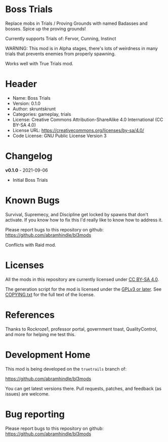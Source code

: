 Boss Trials
==============

Replace mobs in Trials / Proving Grounds with named Badasses and
bosses. Spice up the proving grounds!

Currently supports Trials of: Fervor, Cunning, Instinct

WARNING: This mod is in Alpha stages, there's lots of weirdness in
many trials that prevents enemies from properly spawning.

Works well with True Trials mod.

Header
======
* Name: Boss Trials
* Version: 0.1.0
* Author: skruntskrunt
* Categories: gameplay, trials
* License: Creative Commons Attribution-ShareAlike 4.0 International (CC BY-SA 4.0)
* License URL: https://creativecommons.org/licenses/by-sa/4.0/
* Code License: GNU Public License Version 3

Changelog
=========

**v0.1.0** - 2021-09-06
 * Initial Boss Trials

Known Bugs
==========

Survival, Supremecy, and Discipline get locked by spawns that don't activate. If you know how to fix this I'd really like to know how to address it.

Please report bugs to this repository on github: https://github.com/abramhindle/bl3mods

Conflicts with Raid mod.

Licenses
========

All the mods in this repository are currently licensed under
[CC BY-SA 4.0](https://creativecommons.org/licenses/by-sa/4.0/).

The generation script for the mod is licensed under the
[GPLv3 or later](https://www.gnu.org/licenses/quick-guide-gplv3.html).
See [COPYING.txt](../../COPYING.txt) for the full text of the license.

References
==========

Thanks to Rockroze1, professor portal, government toast, QualityControl, and more 
for helping me test this.

Development Home
================

This mod is being developed on the `truetrails` branch of:

https://github.com/abramhindle/bl3mods

You can get latest versions there. Pull requests, patches, and
feedback (as issues) are welcome.

Bug reporting
=============

Please report bugs to this repository on github: https://github.com/abramhindle/bl3mods
